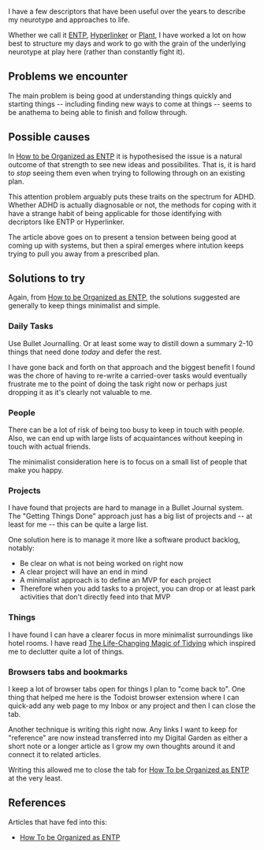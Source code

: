 I have a few descriptors that have been useful over the years to describe my neurotype and approaches to life.

Whether we call it [ENTP](https://personalityjunkie.com/entp/), [Hyperlinker](https://odderbeing.com/about-hyperlinkers/) or [Plant](https://www.belbin.com/about/belbin-team-roles), I have worked a lot on how best to structure my days and work to go with the grain of the underlying neurotype at play here (rather than constantly fight it).

## Problems we encounter

The main problem is being good at understanding things quickly and starting things -- including finding new ways to come at things -- seems to be anathema to being able to finish and follow through.

## Possible causes

In [How to be Organized as ENTP](https://sensingsage.com/getting-this-done-entp-productivity/) it is hypothesised the issue is a natural outcome of that strength to see new ideas and possibilites. That is, it is hard to _stop_ seeing them even when trying to following through on an existing plan.

This attention problem arguably puts these traits on the spectrum for ADHD. Whether ADHD is actually diagnosable or not, the methods for coping with it have a strange habit of being applicable for those identifying with decriptors like ENTP or Hyperlinker.

The article above goes on to present a tension between being good at coming up with systems, but then a spiral emerges where intution keeps trying to pull you away from a prescribed plan.

## Solutions to try

Again, from [How to be Organized as ENTP](https://sensingsage.com/getting-this-done-entp-productivity/), the solutions suggested are generally to keep things minimalist and simple.

### Daily Tasks

Use Bullet Journalling. Or at least some way to distill down a summary 2-10 things that need done _today_ and defer the rest.

I have gone back and forth on that approach and the biggest benefit I found was the chore of having to re-write a carried-over tasks would eventually frustrate me to the point of doing the task right now or perhaps just dropping it as it's clearly not valuable to me.

### People

There can be a lot of risk of being too busy to keep in touch with people. Also, we can end up with large lists of acquaintances without keeping in touch with actual friends.

The minimalist consideration here is to focus on a small list of people that make you happy.

### Projects

I have found that projects are hard to manage in a Bullet Journal system. The "Getting Things Done" approach just has a big list of projects and -- at least for me -- this can be quite a large list.

One solution here is to manage it more like a software product backlog, notably:

- Be clear on what is not being worked on right now
- A clear project will have an end in mind
- A minimalist approach is to define an MVP for each project
- Therefore when you add tasks to a project, you can drop or at least park activities that don't directly feed into that MVP

### Things

I have found I can have a clearer focus in more minimalist surroundings like hotel rooms. I have read [The Life-Changing Magic of Tidying](https://amzn.to/313DMa6) which inspired me to declutter quite a lot of things.

### Browsers tabs and bookmarks

I keep a lot of browser tabs open for things I plan to "come back to". One thing that helped me here is the Todoist browser extension where I can quick-add any web page to my Inbox or any project and then I can close the tab.

Another technique is writing this right now. Any links I want to keep for "reference" are now instead transferred into my Digital Garden as either a short note or a longer article as I grow my own thoughts around it and connect it to related articles.

Writing this allowed me to close the tab for [How To be Organized as ENTP](https://sensingsage.com/getting-this-done-entp-productivity/) at the very least.

## References

Articles that have fed into this:

- [How To be Organized as ENTP](https://sensingsage.com/getting-this-done-entp-productivity/)
